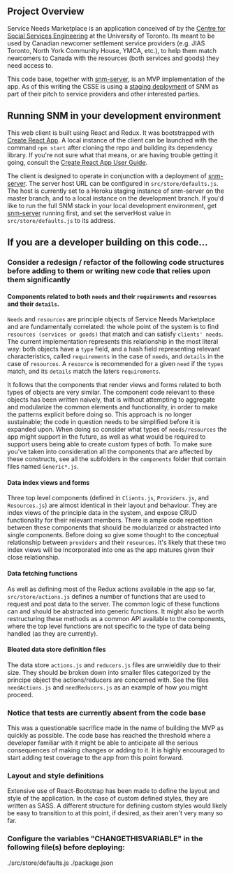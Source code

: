## Project Overview

Service Needs Marketplace is an application conceived of by the [Centre for Social Services Engineering](http://csse.utoronto.ca/) at the University of Toronto. Its meant to be used by Canadian newcomer settlement service providers (e.g. JIAS Toronto, North York Community House, YMCA, etc.), to help them match newcomers to Canada with the resources (both services and goods) they need access to.

This code base, together with [snm-server](https://github.com/leonL/snm-server), is an MVP implementation of the app. As of this writing the CSSE is using a [staging deployment](https://secret-island-33471.herokuapp.com/clients/) of SNM as part of their pitch to service providers and other interested parties.

## Running SNM in your development environment

This web client is built using React and Redux. It was bootstrapped with [Create React App](https://github.com/facebookincubator/create-react-app). A local instance of the client can be launched with the command `npm start` after cloning the repo and building its dependency library. If you're not sure what that means, or are having trouble getting it going, consult the [Create React App User Guide](https://github.com/facebookincubator/create-react-app/blob/master/packages/react-scripts/template/README.md).

The client is designed to operate in conjunction with a deployment of [snm-server](https://github.com/leonL/snm-server). The server host URL can be configured in `src/store/defaults.js`. The host is currently set to a Heroku staging instance of snm-server on the master branch, and to a local instance on the development branch. If you'd like to run the full SNM stack in your local development environment, get [snm-server](https://github.com/leonL/snm-server) running first, and set the serverHost value in `src/store/defaults.js` to its address.  

## If you are a developer building on this code...

### Consider a redesign / refactor of the following code structures before adding to them or writing new code that relies upon them significantly

#### Components related to both `needs` and their `requirements` and `resources` and their `details`. 

`Needs` and `resources` are principle objects of Service Needs Marketplace and are fundamentally correlated: the whole point of the system is to find `resources (services or goods)` that match and can satisfy `clients' needs`. The current implementation represents this relationship in the most literal way: both objects have a `type` field, and a hash field representing relevant characteristics, called `requirements` in the case of `needs`, and `details` in the case of `resources`. A `resource` is recommended for a given `need` if the `types` match, and its `details` match the laters `requirements`. 

It follows that the components that render views and forms related to both types of objects are very similar. The component code relevant to these objects has been written naively, that is without attempting to aggregate and modularize the common elements and functionality, in order to make the patterns explicit before doing so. This approach is no longer sustainable; the code in question needs to be simplified before it is expanded upon. When doing so consider what types of `needs/resources` the app might support in the future, as well as what would be required to support users being able to create custom types of both.
To make sure you've taken into consideration all the components that are affected by these constructs, see all the subfolders in the `components` folder that contain files named `Generic*.js`.

#### Data index views and forms

Three top level components (defined in `Clients.js`, `Providers.js`, and `Resources.js`) are almost identical in their layout and behaviour. They are index views of the principle data in the system, and expose CRUD functionality for their relevant members. 
There is ample code repetition between these components that should be modularized or abstracted into single components. Before doing so give some thought to the conceptual relationship between `providers` and their `resources`. It's likely that these two index views will be incorporated into one as the app matures given their close relationship.

#### Data fetching functions

As well as defining most of the Redux actions available in the app so far, `src/store/actions.js` defines a number of functions that are used to request and post data to the server. The common logic of these functions can and should be abstracted into generic functions. It might also be worth restructuring these methods as a common API available to the components, where the top level functions are not specific to the type of data being handled (as they are currently). 

#### Bloated data store definition files

The data store `actions.js` and `reducers.js` files are unwieldily due to their size. They should be broken down into smaller files categorized by the principe object the actions/reducers are concerned with. See the files `needActions.js` and `needReducers.js` as an example of how you might proceed. 

### Notice that tests are currently absent from the code base

This was a questionable sacrifice made in the name of building the MVP as quickly as possible. The code base has reached the threshold where a developer familiar with it might be able to anticipate all the serious consequences of making changes or adding to it. It is highly encouraged to start adding test coverage to the app from this point forward. 

### Layout and style definitions

Extensive use of React-Bootstrap has been made to define the layout and style of the application. In the case of custom defined styles, they are written as SASS. A different structure for defining custom styles would likely be easy to transition to at this point, if desired, as their aren't very many so far.

### Configure the variables "CHANGETHISVARIABLE" in the following file(s) before deploying:
./src/store/defaults.js
./package.json
